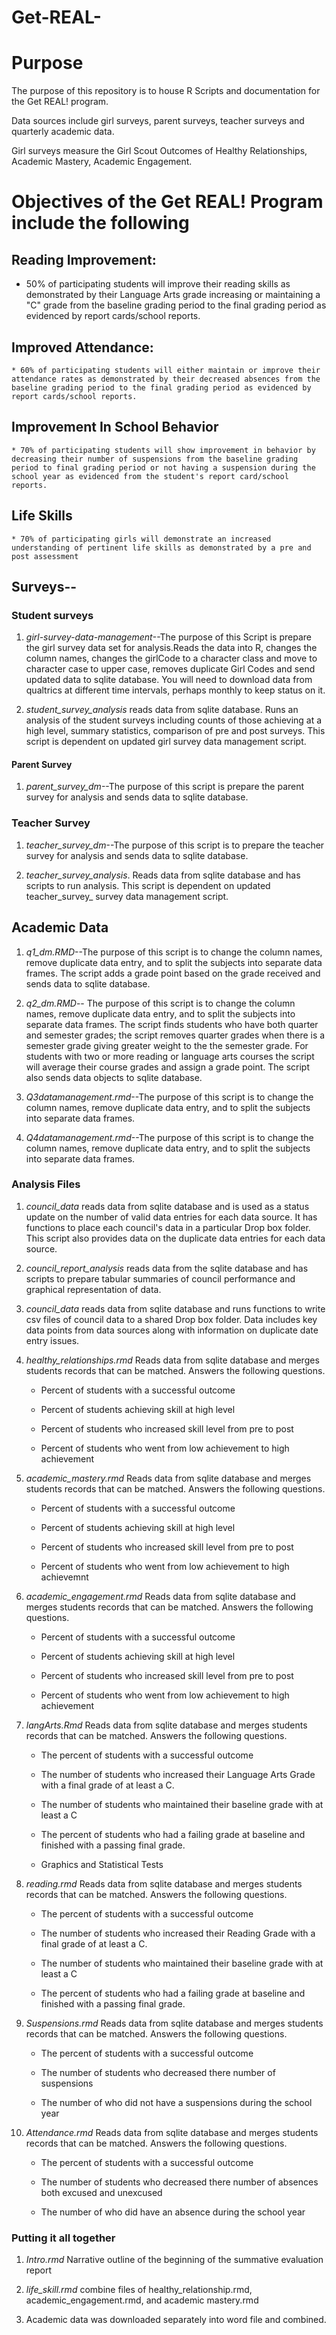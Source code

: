Get-REAL-
=========

# Purpose 

The purpose of this repository is to house R Scripts and documentation for the  Get REAL! program. 

Data sources include girl surveys, parent surveys, teacher surveys and quarterly academic data. 

Girl surveys measure the Girl Scout Outcomes of Healthy Relationships, Academic Mastery, Academic Engagement. 

# Objectives of the Get REAL! Program include the following

## Reading Improvement:

* 50% of participating students will improve their reading skills as demonstrated by their Language Arts grade increasing or maintaining a "C" grade from the baseline grading period to the final grading period as evidenced by report cards/school reports.


## Improved Attendance:

    * 60% of participating students will either maintain or improve their attendance rates as demonstrated by their decreased absences from the baseline grading period to the final grading period as evidenced by report cards/school reports.

## Improvement In School Behavior

    * 70% of participating students will show improvement in behavior by decreasing their number of suspensions from the baseline grading period to final grading period or not having a suspension during the school year as evidenced from the student's report card/school reports.

## Life Skills

    * 70% of participating girls will demonstrate an increased understanding of pertinent life skills as demonstrated by a pre and post assessment




## Surveys--

### **Student surveys**

1. *girl-survey-data-management*--The purpose of this Script is prepare the girl survey data set for analysis.Reads the data into R, changes the column names, changes the girlCode to a character class and move to character case to upper case, removes duplicate Girl Codes and send updated data to sqlite database. You will need to download data from qualtrics at different time intervals, perhaps monthly to keep status on it. 

2.  *student_survey_analysis* reads data from sqlite database. Runs an analysis of the student surveys including counts of those achieving at a high level, summary statistics, comparison of pre and post surveys. This script is dependent on  updated girl survey data management script. 


#### **Parent Survey**


1.  *parent_survey_dm*--The purpose of this script is prepare the parent survey for analysis and sends data to sqlite database. 


### **Teacher Survey**

1. *teacher_survey_dm*--The purpose of this script is to prepare the teacher survey for analysis and sends data to sqlite database. 

2. *teacher_survey_analysis*. Reads data from sqlite database and has scripts to run analysis. This script is dependent on  updated teacher_survey_ survey data management script. 



## Academic Data

1. *q1_dm.RMD*--The purpose of this script is to change the column names, remove duplicate data entry, and to split the subjects into separate data frames. The script adds a grade point based on the grade received and sends data to sqlite database. 

2. *q2_dm.RMD*-- The purpose of this script is to change the column names, remove duplicate data entry, and to split the subjects into separate data frames. The script finds students who have both quarter and semester grades; the script removes quarter grades when there is a semester grade giving greater weight to the the semester grade. For students with two or more reading or language arts courses the script will average their course grades and assign a grade point. The script also sends data objects to sqlite database.  

3. *Q3datamanagement.rmd*--The purpose of this script is to change the column names, remove duplicate data entry, and to split the subjects into separate data frames.

4. *Q4datamanagement.rmd*--The purpose of this script is to change the column names, remove duplicate data entry, and to split the subjects into separate data frames.


### Analysis Files

1. *council_data* reads data from sqlite database and is used as a status update on the number of valid data entries for each data source. It has functions to place each council's data in a particular Drop box folder. This script also provides data on the duplicate data entries for each data source. 

2. *council_report_analysis* reads data from the sqlite database and has scripts to prepare tabular summaries of council performance and graphical representation of data. 

3. *council_data* reads data from sqlite database and runs functions to write csv files of council data to a shared Drop box folder. Data includes key data points from data sources along with information on duplicate date entry issues.


4. *healthy_relationships.rmd* Reads data from sqlite database and merges students records that can be matched. Answers the following questions.

    * Percent of students with a successful outcome

    * Percent of students achieving skill at high level

    * Percent of students who increased skill level from pre to post

    * Percent of students who went from low achievement to high achievement


5. *academic_mastery.rmd* Reads data from sqlite database and merges students records that can be matched. Answers the following questions.

    * Percent of students with a successful outcome

    * Percent of students achieving skill at high level

    * Percent of students who increased skill level from pre to post

    * Percent of students who went from low achievement to high achievemnt

6. *academic_engagement.rmd* Reads data from sqlite database and merges students records that can be matched. Answers the following questions.

    * Percent of students with a successful outcome

    * Percent of students achieving skill at high level

    * Percent of students who increased skill level from pre to post

    * Percent of students who went from low achievement to high achievement


7. *langArts.Rmd* Reads data from sqlite database and merges students records that can be matched. Answers the following questions.

    * The percent of students with a successful outcome 

    * The number of students who increased their Language Arts Grade with a final grade of at least a C.

    * The number of students who maintained their baseline grade with at least a C

    * The percent of students who had a failing grade at baseline and finished with a passing final grade.

    * Graphics and Statistical Tests

8. *reading.rmd* Reads data from sqlite database and merges students records that can be matched. Answers the following questions.

    * The percent of students with a successful outcome 

    * The number of students who increased their Reading Grade with a final grade of at least a C.

    * The number of students who maintained their baseline grade with at least a C

    * The percent of students who had a failing grade at baseline and finished with a passing final grade.



9. *Suspensions.rmd* Reads data from sqlite database and merges students records that can be matched. Answers the following questions.

    * The percent of students with a successful outcome 

    * The number of students who decreased there number of suspensions

    * The number of who did not have a suspensions during the school year


10. *Attendance.rmd* Reads data from sqlite database and merges students records that can be matched. Answers the following questions.

    * The percent of students with a successful outcome 

    * The number of students who decreased there number of absences both excused and unexcused

    * The number of who did have an absence during the school year


### Putting it all together

1. *Intro.rmd* Narrative outline of the beginning of the summative evaluation report

2. *life_skill.rmd* combine files of healthy_relationship.rmd, academic_engagement.rmd, and academic mastery.rmd

3. Academic data was downloaded separately into word file and combined. 